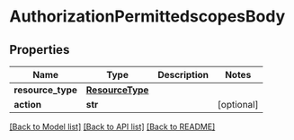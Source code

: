 # AuthorizationPermittedscopesBody

## Properties
Name | Type | Description | Notes
------------ | ------------- | ------------- | -------------
**resource_type** | [**ResourceType**](ResourceType.md) |  | 
**action** | **str** |  | [optional] 

[[Back to Model list]](../README.md#documentation-for-models) [[Back to API list]](../README.md#documentation-for-api-endpoints) [[Back to README]](../README.md)

